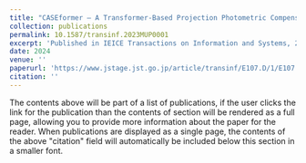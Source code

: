 ```yaml
---
title: "CASEformer — A Transformer-Based Projection Photometric Compensation Network"
collection: publications
permalink: 10.1587/transinf.2023MUP0001
excerpt: 'Published in IEICE Transactions on Information and Systems, 2024'
date: 2024
venue: ''
paperurl: 'https://www.jstage.jst.go.jp/article/transinf/E107.D/1/E107.D_2023MUP0001/_article'
citation: ''
---
```


The contents above will be part of a list of publications, if the user clicks the link for the publication than the contents of section will be rendered as a full page, allowing you to provide more information about the paper for the reader. When publications are displayed as a single page, the contents of the above "citation" field will automatically be included below this section in a smaller font.
